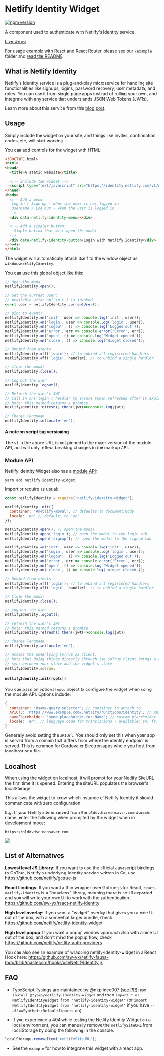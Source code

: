 # Netlify Identity Widget

[![npm version](https://badge.fury.io/js/netlify-identity-widget.svg)](https://badge.fury.io/js/netlify-identity-widget)

A component used to authenticate with Netlify's Identity service.

[Live demo](https://identity.netlify.com)

For usage example with React and React Router, please see our `/example` folder and [read the README](https://github.com/netlify/netlify-identity-widget/tree/master/example).

## What is Netlify Identity

Netlify's Identity service is a plug-and-play microservice for handling site
functionalities like signups, logins, password recovery, user metadata, and
roles. You can use it from single page apps instead of rolling your own, and
integrate with any service that understands JSON Web Tokens (JWTs).

Learn more about this service from this
[blog post](https://www.netlify.com/blog/2017/09/07/introducing-built-in-identity-service-to-streamline-user-management/).

## Usage

Simply include the widget on your site, and things like invites, confirmation
codes, etc, will start working.

You can add controls for the widget with HTML:

```html
<!DOCTYPE html>
<html>
<head>
  <title>A static website</title>

  <!-- include the widget -->
  <script type="text/javascript" src="https://identity.netlify.com/v1/netlify-identity-widget.js"></script>
</head>
<body>
  <!-- Add a menu:
   Log in / Sign up - when the user is not logged in
   Username / Log out - when the user is logged in
  -->
  <div data-netlify-identity-menu></div>

  <!-- Add a simpler button:
    Simple button that will open the modal.
  -->
  <div data-netlify-identity-button>Login with Netlify Identity</div>
</body>
</html>
```

The widget will automatically attach itself to the window object as
`window.netlifyIdentity`.

You can use this global object like this:

```js
// Open the modal
netlifyIdentity.open();

// Get the current user:
// Available after on('init') is invoked
const user = netlifyIdentity.currentUser();

// Bind to events
netlifyIdentity.on('init', user => console.log('init', user));
netlifyIdentity.on('login', user => console.log('login', user));
netlifyIdentity.on('logout', () => console.log('Logged out'));
netlifyIdentity.on('error', err => console.error('Error', err));
netlifyIdentity.on('open', () => console.log('Widget opened'));
netlifyIdentity.on('close', () => console.log('Widget closed'));

// Unbind from events
netlifyIdentity.off('login'); // to unbind all registered handlers
netlifyIdentity.off('login', handler); // to unbind a single handler

// Close the modal
netlifyIdentity.close();

// Log out the user
netlifyIdentity.logout();

// Refresh the user's JWT
// Call in on('login') handler to ensure token refreshed after it expires (1hr)  
// Note: this method returns a promise.
netlifyIdentity.refresh().then((jwt)=>console.log(jwt))

// Change language
netlifyIdentity.setLocale('en');
```

#### A note on script tag versioning

The `v1` in the above URL is not pinned to the major version of the module API,
and will only reflect breaking changes in the markup API.

### Module API

Netlify Identity Widget also has a
[module API](https://www.npmjs.com/package/netlify-identity-widget):

```bash
yarn add netlify-identity-widget
```

Import or require as usual:

```js
const netlifyIdentity = require('netlify-identity-widget');

netlifyIdentity.init({
  container: '#netlify-modal', // defaults to document.body
  locale: 'en' // defaults to 'en'
});

netlifyIdentity.open(); // open the modal
netlifyIdentity.open('login'); // open the modal to the login tab
netlifyIdentity.open('signup'); // open the modal to the signup tab

netlifyIdentity.on('init', user => console.log('init', user));
netlifyIdentity.on('login', user => console.log('login', user));
netlifyIdentity.on('logout', () => console.log('Logged out'));
netlifyIdentity.on('error', err => console.error('Error', err));
netlifyIdentity.on('open', () => console.log('Widget opened'));
netlifyIdentity.on('close', () => console.log('Widget closed'));

// Unbind from events
netlifyIdentity.off('login'); // to unbind all registered handlers
netlifyIdentity.off('login', handler); // to unbind a single handler

// Close the modal
netlifyIdentity.close();

// Log out the user
netlifyIdentity.logout();

// refresh the user's JWT
// Note: this method returns a promise.
netlifyIdentity.refresh().then((jwt)=>console.log(jwt))

// Change language
netlifyIdentity.setLocale('en');

// Access the underlying GoTrue JS client.
// Note that doing things directly through the GoTrue client brings a risk of getting out of
// sync between your state and the widget’s state.
netlifyIdentity.gotrue;
```

#### `netlifyIdentity.init([opts])`

You can pass an optional `opts` object to configure the widget when using the
module API. Options include:

```js
{
  container: '#some-query-selector'; // container to attach to
  APIUrl: 'https://www.example.com/.netlify/functions/identity'; // Absolute url to endpoint.  ONLY USE IN SPECIAL CASES!
  namePlaceholder: 'some-placeholder-for-Name'; // custom placeholder for name input form
  locale: 'en'; // language code for translations - available: en, fr, es, pt, hu - default to en
}
```

Generally avoid setting the `APIUrl`. You should only set this when your app is
served from a domain that differs from where the identity endpoint is served.
This is common for Cordova or Electron apps where you host from localhost or a
file.

## Localhost

When using the widget on localhost, it will prompt for your Netlify SiteURL the
first time it is opened. Entering the siteURL populates the browser's
localStorage.

This allows the widget to know which instance of Netlify Identity it should
communicate with zero configuration.

E.g. If your Netlify site is served from the `olddvdscreensaver.com` domain
name, enter the following when prompted by the widget when in development mode:

```
https://olddvdscreensaver.com
```

![](devmode.png)

## List of Alternatives

**Lowest level JS Library**: If you want to use the official Javascript bindings to GoTrue, Netlify's underlying Identity service written in Go, use https://github.com/netlify/gotrue-js

**React bindings**: If you want a thin wrapper over Gotrue-js for React, `react-netlify-identity` is a "headless" library, meaning there is no UI exported and you will write your own UI to work with the authentication. https://github.com/sw-yx/react-netlify-identity

**High level overlay**: If you want a "widget" overlay that gives you a nice UI out of the box, with a somewhat larger bundle, check https://github.com/netlify/netlify-identity-widget

**High level popup**: If you want a popup window approach also with a nice UI out of the box, and don't mind the popup flow, check https://github.com/netlify/netlify-auth-providers

You can also see an example of wrapping netlify-identity-widget in a React Hook here: https://github.com/sw-yx/netlify-fauna-todo/blob/master/src/hooks/useNetlifyIdentity.js

## FAQ

* TypeScript Typings are maintained by @nkprince007 ([see PR](https://github.com/DefinitelyTyped/DefinitelyTyped/pull/30689)): `npm install @types/netlify-identity-widget` and then `import * as NetlifyIdentityWidget from "netlify-identity-widget"` (or `import NetlifyIdentityWidget from "netlify-identity-widget"` if you have `--allowSyntheticDefaultImports` on)

* If you experience a 404 while testing the Netlify Identity Widget on a local
  environment, you can manually remove the `netlifySiteURL` from localStorage by
  doing the following in the console.

```js
localStorage.removeItem('netlifySiteURL');
```

* See the `example` for how to integrate this widget with a react app.
